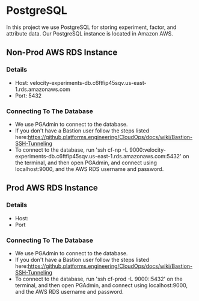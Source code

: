 # PostgreSQL

In this project we use PostgreSQL for storing experiment, factor, and attribute data. Our PostgreSQL instance is located in Amazon AWS.

## Non-Prod AWS RDS Instance

### Details

* Host: velocity-experiments-db.c6ftfip45sqv.us-east-1.rds.amazonaws.com
* Port: 5432

### Connecting To The Database

* We use PGAdmin to connect to the database.
* If you don't have a Bastion user follow the steps listed here:https://github.platforms.engineering/CloudOps/docs/wiki/Bastion-SSH-Tunneling
* To connect to the database, run 'ssh cf-np -L 9000:velocity-experiments-db.c6ftfip45sqv.us-east-1.rds.amazonaws.com:5432' on the terminal, and then open PGAdmin, and connect using localhost:9000, and the AWS RDS username and password.

## Prod AWS RDS Instance

### Details

* Host:
* Port

### Connecting To The Database

* We use PGAdmin to connect to the database.
* If you don't have a Bastion user follow the steps listed here:https://github.platforms.engineering/CloudOps/docs/wiki/Bastion-SSH-Tunneling
* To connect to the database, run 'ssh cf-prod -L 9000:<GET RDS HOST>:5432' on the terminal, and then open PGAdmin, and connect using localhost:9000, and the AWS RDS username and password.

